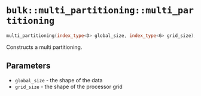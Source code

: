 # `bulk::multi_partitioning::multi_partitioning`

```cpp
multi_partitioning(index_type<D> global_size, index_type<G> grid_size);
```

Constructs a multi partitioning.

## Parameters

* `global_size` - the shape of the data
* `grid_size` - the shape of the processor grid
